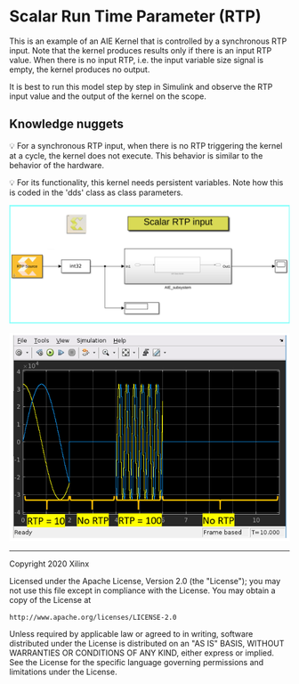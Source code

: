# Scalar Run Time Parameter (RTP)
This is an example of an AIE Kernel that is controlled by a synchronous RTP input. Note that the kernel produces results only if there is an input RTP value. When there is no input RTP, i.e. the input variable size signal is empty, the kernel produces no output.

It is best to run this model step by step in Simulink and observe the RTP input value and the output of the kernel on the scope. 

## Knowledge nuggets
:bulb: For a synchronous RTP input, when there is no RTP triggering the kernel at a cycle, the kernel does not execute. This behavior is similar to the behavior of the hardware. 

:bulb: For its functionality, this kernel needs persistent variables. Note how this is coded in the 'dds' class as class parameters. 

![](images/screen_shot.PNG)

![](images/output.PNG)


------------
Copyright 2020 Xilinx

Licensed under the Apache License, Version 2.0 (the "License");
you may not use this file except in compliance with the License.
You may obtain a copy of the License at

    http://www.apache.org/licenses/LICENSE-2.0

Unless required by applicable law or agreed to in writing, software
distributed under the License is distributed on an "AS IS" BASIS,
WITHOUT WARRANTIES OR CONDITIONS OF ANY KIND, either express or implied.
See the License for the specific language governing permissions and
limitations under the License.
